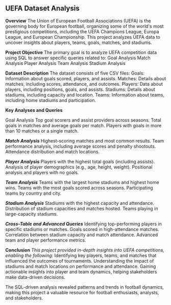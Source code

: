 ## UEFA Dataset Analysis

**Overview**
The Union of European Football Associations (UEFA) is the governing body for European football, organizing some of the world's most prestigious competitions, including the UEFA Champions League, Europa League, and European Championship. This project analyzes UEFA data to uncover insights about players, teams, goals, matches, and stadiums.

**Project Objective**
The primary goal is to analyze UEFA competition data using SQL to answer specific queries related to:
Goal Analysis
Match Analysis
Player Analysis
Team Analysis
Stadium Analysis

**Dataset Description**
The dataset consists of five CSV files:
Goals: Information about goals scored, players, and assists.
Matches: Details about matches, including scores, attendance, and outcomes.
Players: Data about players, including positions, goals, and assists.
Stadiums: Details about stadiums, including capacity and location.
Teams: Information about teams, including home stadiums and participation.

**Key Analyses and Queries**

Goal Analysis
Top goal scorers and assist providers across seasons.
Total goals in matches and average goals per match.
Players with goals in more than 10 matches or a single match.

***Match Analysis***
Highest-scoring matches and most common results.
Team performance analysis, including average scores and penalty shootouts.
Attendance distribution and match locations.

***Player Analysis***
Players with the highest total goals (including assists).
Analysis of player demographics (e.g., age, height, weight).
Positional analysis and players with no goals.

***Team Analysis***
Teams with the largest home stadiums and highest home wins.
Teams with the most goals scored across seasons.
Participating teams by country and city.

***Stadium Analysis***
Stadiums with the highest capacity and attendance.
Distribution of stadium capacities and matches hosted.
Teams playing in large-capacity stadiums.

***Cross-Table and Advanced Queries***
Identifying top-performing players in specific stadiums or matches.
Goals scored in high-attendance matches.
Correlation between stadium capacity and match attendance.
Advanced team and player performance metrics.

**Conclusion**
*This project provided in-depth insights into UEFA competitions, enabling the following:*
Identifying key players, teams, and matches that influenced the outcomes of tournaments.
Understanding the impact of stadiums and match locations on performance and attendance.
Gaining actionable insights into player and team dynamics, helping stakeholders make data-driven decisions.

The SQL-driven analysis revealed patterns and trends in football dynamics, making this project a valuable resource for football enthusiasts, analysts, and stakeholders.
